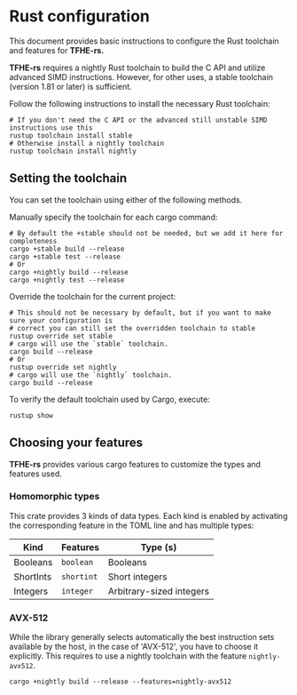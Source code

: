 # Rust configuration

This document provides basic instructions to configure the Rust toolchain and features for **TFHE-rs.**

**TFHE-rs** requires a nightly Rust toolchain to build the C API and utilize advanced SIMD instructions. However, for other uses, a stable toolchain (version 1.81 or later) is sufficient.

Follow the following instructions to install the necessary Rust toolchain:

```shell
# If you don't need the C API or the advanced still unstable SIMD instructions use this
rustup toolchain install stable
# Otherwise install a nightly toolchain
rustup toolchain install nightly
```

## Setting the toolchain

You can set the toolchain using either of the following methods.

Manually specify the toolchain for each cargo command:

```shell
# By default the +stable should not be needed, but we add it here for completeness
cargo +stable build --release
cargo +stable test --release
# Or
cargo +nightly build --release
cargo +nightly test --release
```

Override the toolchain for the current project:

```shell
# This should not be necessary by default, but if you want to make sure your configuration is
# correct you can still set the overridden toolchain to stable
rustup override set stable
# cargo will use the `stable` toolchain.
cargo build --release
# Or
rustup override set nightly
# cargo will use the `nightly` toolchain.
cargo build --release
```

To verify the default toolchain used by Cargo, execute:

```shell
rustup show
```

## Choosing your features

**TFHE-rs** provides various cargo features to customize the types and features used.

### Homomorphic types

This crate provides 3 kinds of data types. Each kind is enabled by activating the corresponding feature in the TOML line and has multiple types:

| Kind      | Features   | Type (s)                 |
| --------- | ---------- | ------------------------ |
| Booleans  | `boolean`  | Booleans                 |
| ShortInts | `shortint` | Short integers           |
| Integers  | `integer`  | Arbitrary-sized integers |

### AVX-512

While the library generally selects automatically the best instruction sets available by the host, in the case of 'AVX-512', you have to choose it explicitly. This requires to use a nightly toolchain with the feature `nightly-avx512`.

```shell
cargo +nightly build --release --features=nightly-avx512
```
